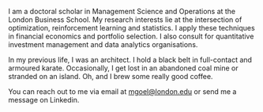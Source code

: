I am a doctoral scholar in Management Science and Operations at the London Business School. 
My research interests lie at the intersection of optimization, reinforcement learning and statistics. 
I apply these techniques in financial economics and portfolio selection. I also consult for quantitative investment management and data analytics organisations.

In my previous life, I was an architect. 
I hold a black belt in full-contact and armoured karate. 
Occasionally, I get lost in an abandoned coal mine or stranded on an island. Oh, and I brew some really good coffee.

You can reach out to me via email at mgoel@london.edu or send me a message on Linkedin.
